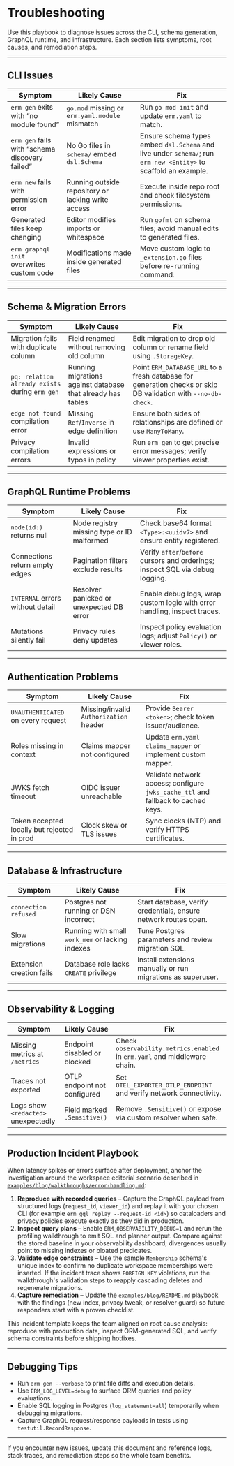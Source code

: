 # Troubleshooting

Use this playbook to diagnose issues across the CLI, schema generation, GraphQL runtime, and infrastructure. Each section lists
symptoms, root causes, and remediation steps.

---

## CLI Issues

| Symptom | Likely Cause | Fix |
|---------|--------------|-----|
| `erm gen` exits with “no module found” | `go.mod` missing or `erm.yaml.module` mismatch | Run `go mod init` and update `erm.yaml` to match. |
| `erm gen` fails with “schema discovery failed” | No Go files in `schema/` embed `dsl.Schema` | Ensure schema types embed `dsl.Schema` and live under `schema/`; run `erm new <Entity>` to scaffold an example. |
| `erm new` fails with permission error | Running outside repository or lacking write access | Execute inside repo root and check filesystem permissions. |
| Generated files keep changing | Editor modifies imports or whitespace | Run `gofmt` on schema files; avoid manual edits to generated files. |
| `erm graphql init` overwrites custom code | Modifications made inside generated files | Move custom logic to `_extension.go` files before re-running command. |

---

## Schema & Migration Errors

| Symptom | Likely Cause | Fix |
|---------|--------------|-----|
| Migration fails with duplicate column | Field renamed without removing old column | Edit migration to drop old column or rename field using `.StorageKey`. |
| `pq: relation already exists` during `erm gen` | Running migrations against database that already has tables | Point `ERM_DATABASE_URL` to a fresh database for generation checks or skip DB validation with `--no-db-check`. |
| `edge not found` compilation error | Missing `Ref`/`Inverse` in edge definition | Ensure both sides of relationships are defined or use `ManyToMany`. |
| Privacy compilation errors | Invalid expressions or typos in policy | Run `erm gen` to get precise error messages; verify viewer properties exist. |

---

## GraphQL Runtime Problems

| Symptom | Likely Cause | Fix |
|---------|--------------|-----|
| `node(id:)` returns null | Node registry missing type or ID malformed | Check base64 format `<Type>:<uuidv7>` and ensure entity registered. |
| Connections return empty edges | Pagination filters exclude results | Verify `after`/`before` cursors and orderings; inspect SQL via debug logging. |
| `INTERNAL` errors without detail | Resolver panicked or unexpected DB error | Enable debug logs, wrap custom logic with error handling, inspect traces. |
| Mutations silently fail | Privacy rules deny updates | Inspect policy evaluation logs; adjust `Policy()` or viewer roles. |

---

## Authentication Problems

| Symptom | Likely Cause | Fix |
|---------|--------------|-----|
| `UNAUTHENTICATED` on every request | Missing/invalid `Authorization` header | Provide `Bearer <token>`; check token issuer/audience. |
| Roles missing in context | Claims mapper not configured | Update `erm.yaml` `claims_mapper` or implement custom mapper. |
| JWKS fetch timeout | OIDC issuer unreachable | Validate network access; configure `jwks_cache_ttl` and fallback to cached keys. |
| Token accepted locally but rejected in prod | Clock skew or TLS issues | Sync clocks (NTP) and verify HTTPS certificates. |

---

## Database & Infrastructure

| Symptom | Likely Cause | Fix |
|---------|--------------|-----|
| `connection refused` | Postgres not running or DSN incorrect | Start database, verify credentials, ensure network routes open. |
| Slow migrations | Running with small `work_mem` or lacking indexes | Tune Postgres parameters and review migration SQL. |
| Extension creation fails | Database role lacks `CREATE` privilege | Install extensions manually or run migrations as superuser. |

---

## Observability & Logging

| Symptom | Likely Cause | Fix |
|---------|--------------|-----|
| Missing metrics at `/metrics` | Endpoint disabled or blocked | Check `observability.metrics.enabled` in `erm.yaml` and middleware chain. |
| Traces not exported | OTLP endpoint not configured | Set `OTEL_EXPORTER_OTLP_ENDPOINT` and verify network connectivity. |
| Logs show `<redacted>` unexpectedly | Field marked `.Sensitive()` | Remove `.Sensitive()` or expose via custom resolver when safe. |

---

## Production Incident Playbook

When latency spikes or errors surface after deployment, anchor the investigation around the workspace editorial scenario described in
[`examples/blog/walkthroughs/error-handling.md`](../examples/blog/walkthroughs/error-handling.md):

1. **Reproduce with recorded queries** – Capture the GraphQL payload from structured logs (`request_id`, `viewer_id`) and replay it with
   your chosen CLI (for example `erm gql replay --request-id <id>`) so dataloaders and privacy policies execute exactly as they did in production.
2. **Inspect query plans** – Enable `ERM_OBSERVABILITY_DEBUG=1` and rerun the profiling walkthrough to emit SQL and planner output.
   Compare against the stored baseline in your observability dashboard; divergences usually point to missing indexes or bloated predicates.
3. **Validate edge constraints** – Use the sample `Membership` schema's unique index to confirm no duplicate workspace memberships were inserted.
   If the incident trace shows `FOREIGN KEY` violations, run the walkthrough's validation steps to reapply cascading deletes and regenerate migrations.
4. **Capture remediation** – Update the `examples/blog/README.md` playbook with the findings (new index, privacy tweak, or resolver guard) so future
   responders start with a proven checklist.

This incident template keeps the team aligned on root cause analysis: reproduce with production data, inspect ORM-generated SQL, and verify schema
constraints before shipping hotfixes.

---

## Debugging Tips

- Run `erm gen --verbose` to print file diffs and execution details.
- Use `ERM_LOG_LEVEL=debug` to surface ORM queries and policy evaluations.
- Enable SQL logging in Postgres (`log_statement=all`) temporarily when debugging migrations.
- Capture GraphQL request/response payloads in tests using `testutil.RecordResponse`.

---

If you encounter new issues, update this document and reference logs, stack traces, and remediation steps so the whole team benefits.
